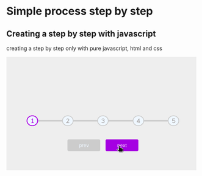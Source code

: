 # Simple process step by step

## Creating a step by step with javascript

<p> creating a step by step only with pure javascript, html and css</p>

<img src="./file/precess-step.gif"/>